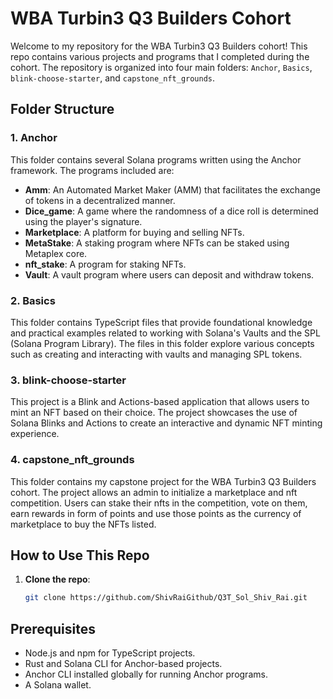# WBA Turbin3 Q3 Builders Cohort

Welcome to my repository for the WBA Turbin3 Q3 Builders cohort! This repo contains various projects and programs that I completed during the cohort. The repository is organized into four main folders: `Anchor`, `Basics`, `blink-choose-starter`, and `capstone_nft_grounds`.

## Folder Structure

### 1. **Anchor**
This folder contains several Solana programs written using the Anchor framework. The programs included are:

- **Amm**: An Automated Market Maker (AMM) that facilitates the exchange of tokens in a decentralized manner.
- **Dice_game**: A game where the randomness of a dice roll is determined using the player's signature.
- **Marketplace**: A platform for buying and selling NFTs.
- **MetaStake**: A staking program where NFTs can be staked using Metaplex core.
- **nft_stake**: A program for staking NFTs.
- **Vault**: A vault program where users can deposit and withdraw tokens.

### 2. **Basics**
This folder contains TypeScript files that provide foundational knowledge and practical examples related to working with Solana's Vaults and the SPL (Solana Program Library). The files in this folder explore various concepts such as creating and interacting with vaults and managing SPL tokens.

### 3. **blink-choose-starter**
This project is a Blink and Actions-based application that allows users to mint an NFT based on their choice. The project showcases the use of Solana Blinks and Actions to create an interactive and dynamic NFT minting experience.

### 4. **capstone_nft_grounds**
This folder contains my capstone project for the WBA Turbin3 Q3 Builders cohort. The project allows an admin to initialize a marketplace and nft competition. Users can stake their nfts in the competition, vote on them, earn rewards in form of points and use those points as the currency of marketplace to buy the NFTs listed.

## How to Use This Repo

1. **Clone the repo**:
   ```bash
   git clone https://github.com/ShivRaiGithub/Q3T_Sol_Shiv_Rai.git
   ```

## Prerequisites
- Node.js and npm for TypeScript projects.
- Rust and Solana CLI for Anchor-based projects.
- Anchor CLI installed globally for running Anchor programs.
- A Solana wallet.
